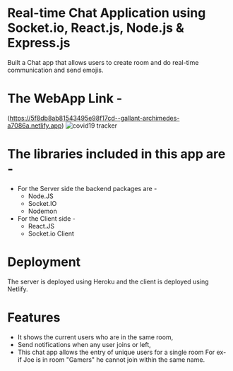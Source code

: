 # Real-time Chat Application using Socket.io, React.js, Node.js & Express.js
Built a Chat app that allows users to create room and do real-time communication and send emojis. 

# The WebApp Link - 
(https://5f8db8ab81543495e98f17cd--gallant-archimedes-a7086a.netlify.app)
![covid19 tracker](https://github.com/UV-3/REALTIME-CHAT-APP/blob/master/src/Screenshot%202021-07-19%20at%205.53.42%20PM.png)

# The libraries included in this app are - 
* For the Server side the backend packages are -
  * Node.JS 
  * Socket.IO 
  * Nodemon
* For the Client side - 
  * React.JS
  * Socket.io Client 

# Deployment
The server is deployed using Heroku and the client is deployed using Netlify.

# Features
* It shows the current users who are in the same room, 
* Send notifications when any user joins or left,
* This chat app allows the entry of unique users for a single room For ex- if Joe is in room "Gamers" he cannot join within the same name.
